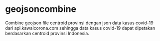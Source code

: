 # geojsoncombine
Combine geojson file centroid provinsi dengan json data kasus covid-19 dari api.kawalcorona.com sehingga data kasus covid-19 dapat dipetakan berdasarkan centroid provinsi Indonesia.
